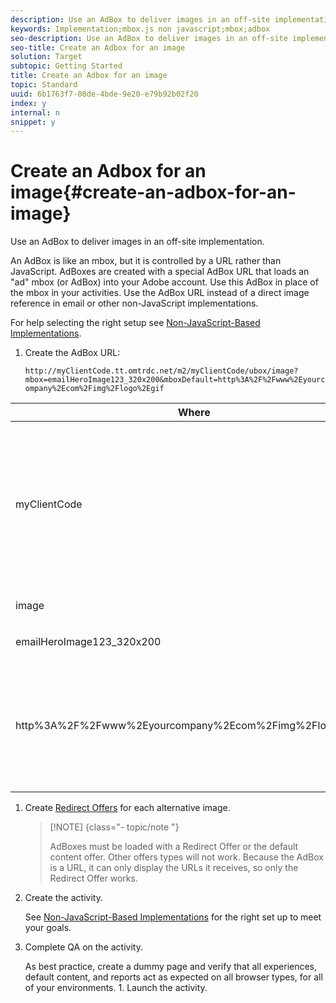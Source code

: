 ```yaml
---
description: Use an AdBox to deliver images in an off-site implementation.
keywords: Implementation;mbox.js non javascript;mbox;adbox
seo-description: Use an AdBox to deliver images in an off-site implementation.
seo-title: Create an Adbox for an image
solution: Target
subtopic: Getting Started
title: Create an Adbox for an image
topic: Standard
uuid: 6b1763f7-08de-4bde-9e20-e79b92b02f20
index: y
internal: n
snippet: y
---
```


# Create an Adbox for an image{#create-an-adbox-for-an-image}

Use an AdBox to deliver images in an off-site implementation.

An AdBox is like an mbox, but it is controlled by a URL rather than JavaScript. AdBoxes are created with a special AdBox URL that loads an "ad" mbox (or AdBox) into your Adobe account. Use this AdBox in place of the mbox in your activities. Use the AdBox URL instead of a direct image reference in email or other non-JavaScript implementations.

For help selecting the right setup see [Non-JavaScript-Based Implementations](../../c-implementing-target/c-non-javascript-based-implementation/c-non-javascript-based-implementation.md#concept_4799C58B081A43F6B3B8CC25A8D5D7C4). 

1. Create the AdBox URL:

   `http://myClientCode.tt.omtrdc.net/m2/myClientCode/ubox/image?mbox=emailHeroImage123_320x200&mboxDefault=http%3A%2F%2Fwww%2Eyourcompany%2Ecom%2Fimg%2Flogo%2Egif`

<table id="table_DD29523C6FB54061B40AD2B07AE8EDAB"> 
 <thead> 
  <tr> 
   <th colname="col1" class="entry"> Where </th> 
   <th colname="col2" class="entry"> Is </th> 
  </tr>
 </thead>
 <tbody> 
  <tr> 
   <td colname="col1"> <p>myClientCode </p> </td> 
   <td colname="col2"> <p>Your company's client code. </p> <p><b>at.js:</b> Your client code is available at the top of the Setup &gt; Implementation &gt; Edit at.js Settings page of the Target interface. </p> <p><b>mbox.js:</b> Your client code is available at the top of the Setup &gt; Implementation &gt; Edit Mbox.js Settings page. </p> <p>Your company's client code is all lower case and has no special characters. </p> </td> 
  </tr> 
  <tr> 
   <td colname="col1"> <p>image </p> </td> 
   <td colname="col2"> <p>The call type. In this case it is an image. </p> </td> 
  </tr> 
  <tr> 
   <td colname="col1"> <p>emailHeroImage123_320x200 </p> </td> 
   <td colname="col2"> <p>The name of the AdBox. </p> </td> 
  </tr> 
  <tr> 
   <td colname="col1"> <p>http%3A%2F%2Fwww%2Eyourcompany%2Ecom%2Fimg%2Flogo%2Egif </p> </td> 
   <td colname="col2"> <p>The mbox's default content. This must be an image. </p> <p class="- topic/p ">This must be URL encoded and must be an absolute reference. </p> <p class="- topic/p ">Tip:<span class="+ topic/ph sw-d/filepath filepath"> http://www.w3schools.com/tags/ref_urlencode.asp</span> quickly encodes your URLs. </p> </td> 
  </tr> 
 </tbody> 
</table>

1. Create [Redirect Offers](../../c-experiences/c-manage-content/t-offer-redirect.md#task_33C80CD722564303B687948261484F94) for each alternative image.

   >[!NOTE] {class="- topic/note "}
   >
   >AdBoxes must be loaded with a Redirect Offer or the default content offer. Other offers types will not work. Because the AdBox is a URL, it can only display the URLs it receives, so only the Redirect Offer works.

1. Create the activity.

   See [Non-JavaScript-Based Implementations](../../c-implementing-target/c-non-javascript-based-implementation/c-non-javascript-based-implementation.md#concept_4799C58B081A43F6B3B8CC25A8D5D7C4) for the right set up to meet your goals. 
1. Complete QA on the activity.

   As best practice, create a dummy page and verify that all experiences, default content, and reports act as expected on all browser types, for all of your environments. 1. Launch the activity.
